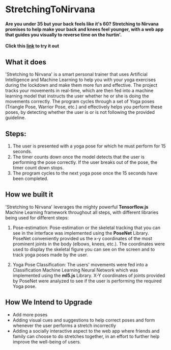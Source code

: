 # StretchingToNirvana

#### Are you under 35 but your back feels like it's 60? Stretching to Nirvana promises to help make your back and knees feel younger, with a web app that guides you visually to reverse time on the hurtin'.

**Click this [link](https://editor.p5js.org/ahmadobeidallah/full/m6-bbXvra) to try it out**

## What it does
'Stretching to Nirvana' is a smart personal trainer that uses Artificial Intelligence and Machine Learning to help you with your yoga exercises during the lockdown and make them more fun and effective. The project tracks your movements in real-time, which are then fed into a machine learning model that instructs the user whether he or she is doing the movements correctly. The program cycles through a set of Yoga poses (Triangle Pose, Warrior Pose, etc.) and effectively helps you perform these poses, by detecting whether the user is or is not following the provided guideline.

## Steps:
1. The user is presented with a yoga pose for which he must perform for 15 seconds.
2. The timer counts down once the model detects that the user is performing the pose correctly. If the user breaks out of the pose, the timer count down stops.
3. The program cycles to the next yoga pose once the 15 seconds have been completed.

## How we built it
'Stretching to Nirvana' leverages the mighty powerful **Tensorflow.js** Machine Learning framework throughout all steps, with different libraries being used for different steps:

1. Pose-estimation: Pose-estimation or the skeletal tracking that you can see in the interface was implemented using the **PoseNet** Library. PoseNet conveniently provided us the x-y coordinates of the most prominent joints in the body (elbows, knees, etc.). The coordinates were used to display the skeletal figure you can see on the screen and to track yoga poses made by the user.

2. Yoga Pose Classification: The users' movements were fed into a Classification Machine Learning Neural Network which was implemented using the **ml5.js** Library. X-Y coordinates of joints provided by PoseNet were analyzed to see if the user is performing the required Yoga pose.

## How We Intend to Upgrade
- Add more poses
- Adding visual cues and suggestions to help correct poses and form whenever the user performs a stretch incorrectly
- Adding a socially interactive aspect to the web app where friends and family can choose to do stretches together, in an effort to further help improve the well-being of users.



